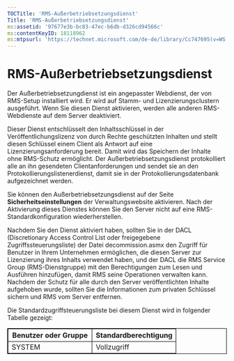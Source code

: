 ```yaml
---
TOCTitle: 'RMS-Außerbetriebsetzungsdienst'
Title: 'RMS-Außerbetriebsetzungsdienst'
ms:assetid: '97677e3b-bc83-47ec-b6db-d326cd94566c'
ms:contentKeyID: 18118962
ms:mtpsurl: 'https://technet.microsoft.com/de-de/library/Cc747695(v=WS.10)'
---
```


RMS-Außerbetriebsetzungsdienst
==============================

Der Außerbetriebsetzungdienst ist ein angepasster Webdienst, der von RMS-Setup installiert wird. Er wird auf Stamm- und Lizenzierungsclustern ausgeführt. Wenn Sie diesen Dienst aktivieren, werden alle anderen RMS-Webdienste auf dem Server deaktiviert.

Dieser Dienst entschlüsselt den Inhaltsschlüssel in der Veröffentlichungslizenz von durch Rechte geschützten Inhalten und stellt diesen Schlüssel einem Client als Antwort auf eine Lizenzierungsanforderung bereit. Damit wird das Speichern der Inhalte ohne RMS-Schutz ermöglicht. Der Außerbetriebsetzungsdienst protokolliert alle an ihn gesendeten Clientanforderungen und sendet sie an den Protokollierungslistenerdienst, damit sie in der Protokollierungsdatenbank aufgezeichnet werden.

Sie können den Außerbetriebsetzungsdienst auf der Seite **Sicherheitseinstellungen** der Verwaltungswebsite aktivieren. Nach der Aktivierung dieses Dienstes können Sie den Server nicht auf eine RMS-Standardkonfiguration wiederherstellen.

Nachdem Sie den Dienst aktiviert haben, sollten Sie in der DACL (Discretionary Access Control List oder freigegebene Zugriffssteuerungsliste) der Datei decommission.asmx den Zugriff für Benutzer in Ihrem Unternehmen ermöglichen, die diesen Server zur Lizenzierung ihres Inhalts verwendet haben, und der DACL die RMS Service Group (RMS-Dienstgruppe) mit den Berechtigungen zum Lesen und Ausführen hinzufügen, damit RMS seine Operationen verwalten kann. Nachdem der Schutz für alle durch den Server veröffentlichten Inhalte aufgehoben wurde, sollten Sie die Informationen zum privaten Schlüssel sichern und RMS vom Server entfernen.

Die Standardzugriffsteuerungsliste bei diesem Dienst wird in folgender Tabelle gezeigt:

<p></p>
<table style="border:1px solid black;">
<colgroup>
<col width="50%" />
<col width="50%" />
</colgroup>
<thead>
<tr class="header">
<th style="border:1px solid black;" >Benutzer oder Gruppe</th>
<th style="border:1px solid black;" >Standardberechtigung</th>
</tr>
</thead>
<tbody>
<tr class="odd">
<td style="border:1px solid black;">SYSTEM</td>
<td style="border:1px solid black;">Vollzugriff</td>
</tr>
</tbody>
</table>